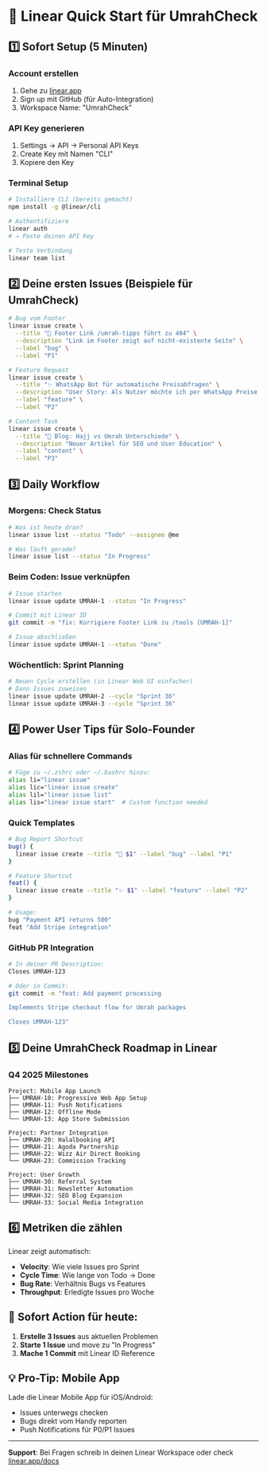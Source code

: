 # 🚀 Linear Quick Start für UmrahCheck

## 1️⃣ Sofort Setup (5 Minuten)

### Account erstellen
1. Gehe zu [linear.app](https://linear.app)
2. Sign up mit GitHub (für Auto-Integration)
3. Workspace Name: "UmrahCheck"

### API Key generieren
1. Settings → API → Personal API Keys
2. Create Key mit Namen "CLI"
3. Kopiere den Key

### Terminal Setup
```bash
# Installiere CLI (bereits gemacht)
npm install -g @linear/cli

# Authentifiziere
linear auth
# → Paste deinen API Key

# Teste Verbindung
linear team list
```

## 2️⃣ Deine ersten Issues (Beispiele für UmrahCheck)

```bash
# Bug vom Footer
linear issue create \
  --title "🐛 Footer Link /umrah-tipps führt zu 404" \
  --description "Link im Footer zeigt auf nicht-existente Seite" \
  --label "bug" \
  --label "P1"

# Feature Request
linear issue create \
  --title "✨ WhatsApp Bot für automatische Preisabfragen" \
  --description "User Story: Als Nutzer möchte ich per WhatsApp Preise abfragen" \
  --label "feature" \
  --label "P2"

# Content Task
linear issue create \
  --title "📝 Blog: Hajj vs Umrah Unterschiede" \
  --description "Neuer Artikel für SEO und User Education" \
  --label "content" \
  --label "P3"
```

## 3️⃣ Daily Workflow

### Morgens: Check Status
```bash
# Was ist heute dran?
linear issue list --status "Todo" --assignee @me

# Was läuft gerade?
linear issue list --status "In Progress"
```

### Beim Coden: Issue verknüpfen
```bash
# Issue starten
linear issue update UMRAH-1 --status "In Progress"

# Commit mit Linear ID
git commit -m "fix: Korrigiere Footer Link zu /tools [UMRAH-1]"

# Issue abschließen
linear issue update UMRAH-1 --status "Done"
```

### Wöchentlich: Sprint Planning
```bash
# Neuen Cycle erstellen (in Linear Web UI einfacher)
# Dann Issues zuweisen
linear issue update UMRAH-2 --cycle "Sprint 36"
linear issue update UMRAH-3 --cycle "Sprint 36"
```

## 4️⃣ Power User Tips für Solo-Founder

### Alias für schnellere Commands
```bash
# Füge zu ~/.zshrc oder ~/.bashrc hinzu:
alias li="linear issue"
alias lic="linear issue create"
alias lil="linear issue list"
alias lis="linear issue start"  # Custom function needed
```

### Quick Templates
```bash
# Bug Report Shortcut
bug() {
  linear issue create --title "🐛 $1" --label "bug" --label "P1"
}

# Feature Shortcut  
feat() {
  linear issue create --title "✨ $1" --label "feature" --label "P2"
}

# Usage:
bug "Payment API returns 500"
feat "Add Stripe integration"
```

### GitHub PR Integration
```bash
# In deiner PR Description:
Closes UMRAH-123

# Oder in Commit:
git commit -m "feat: Add payment processing

Implements Stripe checkout flow for Umrah packages

Closes UMRAH-123"
```

## 5️⃣ Deine UmrahCheck Roadmap in Linear

### Q4 2025 Milestones
```
Project: Mobile App Launch
├── UMRAH-10: Progressive Web App Setup
├── UMRAH-11: Push Notifications
├── UMRAH-12: Offline Mode
└── UMRAH-13: App Store Submission

Project: Partner Integration
├── UMRAH-20: Halalbooking API
├── UMRAH-21: Agoda Partnership
├── UMRAH-22: Wizz Air Direct Booking
└── UMRAH-23: Commission Tracking

Project: User Growth
├── UMRAH-30: Referral System
├── UMRAH-31: Newsletter Automation
├── UMRAH-32: SEO Blog Expansion
└── UMRAH-33: Social Media Integration
```

## 6️⃣ Metriken die zählen

Linear zeigt automatisch:
- **Velocity**: Wie viele Issues pro Sprint
- **Cycle Time**: Wie lange von Todo → Done
- **Bug Rate**: Verhältnis Bugs vs Features
- **Throughput**: Erledigte Issues pro Woche

## 🎯 Sofort Action für heute:

1. **Erstelle 3 Issues** aus aktuellen Problemen
2. **Starte 1 Issue** und move zu "In Progress"
3. **Mache 1 Commit** mit Linear ID Reference

## 💡 Pro-Tip: Mobile App

Lade die Linear Mobile App für iOS/Android:
- Issues unterwegs checken
- Bugs direkt vom Handy reporten
- Push Notifications für P0/P1 Issues

---

**Support**: Bei Fragen schreib in deinen Linear Workspace oder check [linear.app/docs](https://linear.app/docs)